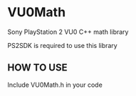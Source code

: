 # VU0Math
Sony PlayStation 2 VU0 C++ math library

PS2SDK is required to use this library

## HOW TO USE
Include VU0Math.h in your code